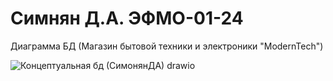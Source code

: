 # Симнян Д.А. ЭФМО-01-24
Диаграмма БД (Магазин бытовой техники и электроники "ModernTech")

![Концептуальная бд (СимонянДА) drawio](https://github.com/user-attachments/assets/d62803ea-6d44-4b89-8f94-27fa5502f132)
